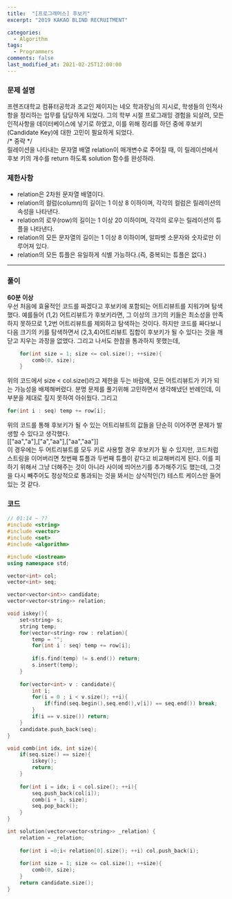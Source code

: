 ```yaml
---
title:  "[프로그래머스] 후보키"
excerpt: "2019 KAKAO BLIND RECRUITMENT"

categories:
  - Algorithm
tags:
  - Programmers
comments: false
last_modified_at: 2021-02-25T12:00:00
---
```

### 문제 설명
프렌즈대학교 컴퓨터공학과 조교인 제이지는 네오 학과장님의 지시로, 학생들의 인적사항을 정리하는 업무를 담당하게 되었다.
그의 학부 시절 프로그래밍 경험을 되살려, 모든 인적사항을 데이터베이스에 넣기로 하였고, 이를 위해 정리를 하던 중에 후보키(Candidate Key)에 대한 고민이 필요하게 되었다.  
/* 중략 */  
릴레이션을 나타내는 문자열 배열 relation이 매개변수로 주어질 때, 이 릴레이션에서 후보 키의 개수를 return 하도록 solution 함수를 완성하라.

### 제한사항
- relation은 2차원 문자열 배열이다.
- relation의 컬럼(column)의 길이는 1 이상 8 이하이며, 각각의 컬럼은 릴레이션의 속성을 나타낸다.
- relation의 로우(row)의 길이는 1 이상 20 이하이며, 각각의 로우는 릴레이션의 튜플을 나타낸다.
- relation의 모든 문자열의 길이는 1 이상 8 이하이며, 알파벳 소문자와 숫자로만 이루어져 있다.
- relation의 모든 튜플은 유일하게 식별 가능하다.(즉, 중복되는 튜플은 없다.)

---
### 풀이
**60분 이상**  
우선 처음에 효율적인 코드를 짜겠다고 후보키에 포함되는 어트리뷰트를 지워가며 탐색했다. 예를들어 (1,2) 어트리뷰트가 후보키라면, 그 이상의 크기의 키들은 최소성을 만족하지 못하므로 1,2번 어트리뷰트를 제외하고 탐색하는 것이다. 하지만 코드를 짜다보니 다음 크기의 키를 탐색하면서 (2,3,4)어트리뷰트 집합이 후보키가 될 수 있다는 것을 깨닫고 지우는 과정을 없앴다. 그리고 나서도 한참을 통과하지 못했는데,
```c++
    for(int size = 1; size <= col.size(); ++size){
        comb(0, size);
    }
```
위의 코드에서 size < col.size()라고 제한을 두는 바람에, 모든 어트리뷰트가 키가 되는 가능성을 배제해버렸다. 분명 문제를 풀기위해 고민하면서 생각해냈던 반례인데, 이 부분을 제대로 짚지 못하여 아쉬웠다. 그리고
```c++
for(int i : seq) temp += row[i];
```
위의 코드를 통해 후보키가 될 수 있는 어트리뷰트의 값들을 단순히 이어주면 문제가 발생할 수 있다고 생각했다.  
[["aa","a"],["a","aa"],["aa","aa"]]  
이 경우에는 두 어트리뷰트를 모두 키로 사용할 경우 후보키가 될 수 있지만, 코드처럼 스트링을 이어버리면 첫번째 튜플과 두번째 튜플이 같다고 비교해버리게 된다. 이를 피하기 위해서 그냥 더해주는 것이 아니라 사이에 띄어쓰기를 추가해주기도 했는데, 그것을 다시 빼주어도 정상적으로 통과되는 것을 봐서는 상식적인(?) 테스트 케이스만 들어있는 것 같다.

### 코드
```c++
// 01:14 ~ ??
#include <string>
#include <vector>
#include <set>
#include <algorithm>

#include <iostream>
using namespace std;

vector<int> col;
vector<int> seq;

vector<vector<int>> candidate;
vector<vector<string>> relation;

void iskey(){
    set<string> s;
    string temp;
    for(vector<string> row : relation){
        temp = "";
        for(int i : seq) temp += row[i];
        
        if(s.find(temp) != s.end()) return;
        s.insert(temp);
    }
    
    for(vector<int> v : candidate){
        int i;
        for(i = 0 ; i < v.size(); ++i){
            if(find(seq.begin(),seq.end(),v[i]) == seq.end()) break;
        }
        if(i == v.size()) return;
    }
    candidate.push_back(seq);
}

void comb(int idx, int size){
    if(seq.size() == size){
        iskey();
        return;
    }
    
    for(int i = idx; i < col.size(); ++i){
        seq.push_back(col[i]);
        comb(i + 1, size);
        seq.pop_back();
    }
}

int solution(vector<vector<string>> _relation) {
    relation = _relation;
    
    for(int i =0;i< relation[0].size(); ++i) col.push_back(i);
    
    for(int size = 1; size <= col.size(); ++size){
        comb(0, size);
    }
    return candidate.size();
}
```